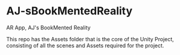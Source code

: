 # AJ-sBookMentedReality
AR App, AJ's BookMented Reality


This repo has the Assets folder that is the core of the Unity Project, consisting of all the scenes and Assets required for the project.

